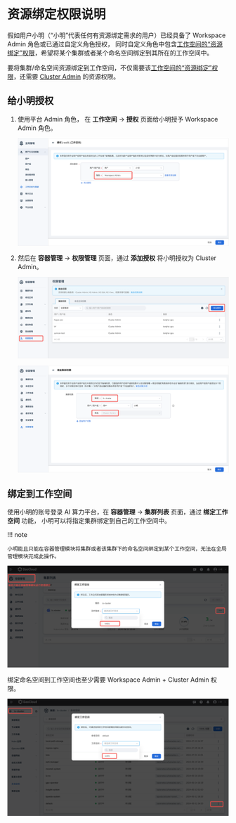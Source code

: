 # 资源绑定权限说明

假如用户小明（“小明”代表任何有资源绑定需求的用户）已经具备了
Workspace Admin 角色或已通过自定义角色授权，
同时自定义角色中包含[工作空间的“资源绑定”权限](./ws-permission.md#_3)，希望将某个集群或者某个命名空间绑定到其所在的工作空间中。

要将集群/命名空间资源绑定到工作空间，不仅需要该[工作空间的“资源绑定”权限](./ws-permission.md#_3)，还需要
[Cluster Admin](../../../kpanda/permissions/permission-brief.md#cluster-admin) 的资源权限。

## 给小明授权

1. 使用平台 Admin 角色，
   在 **工作空间** -> **授权** 页面给小明授予 Workspace Admin 角色。

    ![资源绑定](../images/wsbind1.png)

1. 然后在 **容器管理** -> **权限管理** 页面，通过 **添加授权** 将小明授权为 Cluster Admin。

    ![集群授权1](../images/wsbind2.png)

    ![集群授权2](../images/wsbind3.png)

## 绑定到工作空间

使用小明的账号登录 AI 算力平台，在 **容器管理** -> **集群列表** 页面，通过 **绑定工作空间** 功能，
小明可以将指定集群绑定到自己的工作空间中。

!!! note

    小明能且只能在容器管理模块将集群或者该集群下的命名空间绑定到某个工作空间，无法在全局管理模块完成此操作。

![cluster绑定](../images/wsbind4.png)

绑定命名空间到工作空间也至少需要 Workspace Admin + Cluster Admin 权限。

![ns绑定](../images/wsbind5.png)
